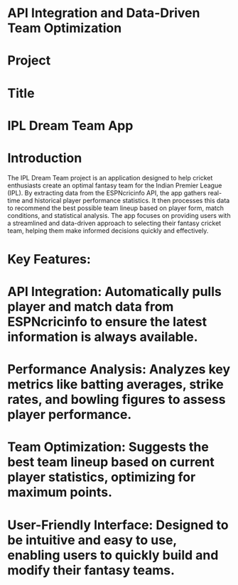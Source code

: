 # API Integration and Data-Driven Team Optimization
# Project 
# Title
# IPL Dream Team App

# Introduction
The IPL Dream Team project is an application designed to help cricket enthusiasts create an optimal fantasy team for the Indian Premier League (IPL). By extracting data from the ESPNcricinfo API, the app gathers real-time and historical player performance statistics. It then processes this data to recommend the best possible team lineup based on player form, match conditions, and statistical analysis. The app focuses on providing users with a streamlined and data-driven approach to selecting their fantasy cricket team, helping them make informed decisions quickly and effectively.

# Key Features:
# API Integration: Automatically pulls player and match data from ESPNcricinfo to ensure the latest information is always available.
# Performance Analysis: Analyzes key metrics like batting averages, strike rates, and bowling figures to assess player performance.
# Team Optimization: Suggests the best team lineup based on current player statistics, optimizing for maximum points.
# User-Friendly Interface: Designed to be intuitive and easy to use, enabling users to quickly build and modify their fantasy teams.
